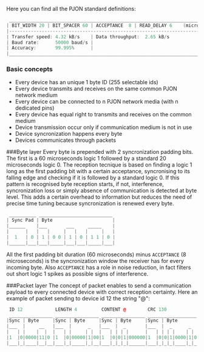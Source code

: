 Here you can find all the PJON standard definitions:
```cpp  
 ______________________________________________________________________________
| BIT_WIDTH 20 | BIT_SPACER 60 | ACCEPTANCE  8 | READ_DELAY 6    (microseconds)|
|------------------------------------------------------------------------------|
| Transfer speed: 4.32 kB/s    | Data throughput:  2.65 kB/s                   |
| Baud rate:      50000 baud/s |                                               |
| Accuracy:       99.995%      |                                               |
|______________________________________________________________________________| 

```
### Basic concepts
* Every device has an unique 1 byte ID (255 selectable ids)
* Every device transmits and receives on the same common PJON network medium
* Every device can be connected to n PJON network media (with n dedicated pins)
* Every device has equal right to transmits and receives on the common medium
* Device transmission occur only if communication medium is not in use
* Device syncronization happens every byte
* Devices communicates through packets

###Byte layer
Every byte is prepended with 2 syncronization padding bits. The first is a 60 microseconds logic 1 followed by a standard 20 microseconds logic 0. The reception tecnique is based on finding a logic 1 long as the first padding bit with a certain acceptance, syncronising to its falling edge and checking if it is followed by a standard logic 0. If this pattern is recognised byte reception starts, if not, interference, syncronization loss or simply absence of communication is detected at byte level. This adds a certain overhead to information but reduces the need of precise time tuning because syncronization is renewed every byte.
```cpp  
 __________ ___________________________
| Sync Pad | Byte                      |
|______    |___       ___     _____    |
|      |   |   |     |   |   |     |   |
|  1   | 0 | 1 | 0 0 | 1 | 0 | 1 1 | 0 |
|______|___|___|_____|___|___|_____|___|

```
All the first padding bit duration (60 microseconds) minus `ACCEPTANCE` (8 microseconds) is the syncronization window the receiver has for every incoming byte. Also `ACCEPTANCE` has a role in noise reduction, in fact filters out short logic 1 spikes as possible signs of interference.

###Packet layer
The concept of packet enables to send a communication payload to every connected device with correct reception certainty. Here an example of packet sending to device id 12 the string "@":
```cpp  
 ID 12            LENGTH 4         CONTENT @        CRC 130
 ________________ ________________ ________________ __________________
|Sync | Byte     |Sync | Byte     |Sync | Byte     |Sync | Byte       |
|___  |     __   |___  |      _   |___  |  _       |___  |  _      _  |
|   | |    |  |  |   | |     | |  |   | | | |      |   | | | |    | | |
|1  |0|0000|11|0 |1  |0|00000|1|00|1  |0|0|1|000000|1  |0|0|1|0000|1|0|
|___|_|____|__|__|___|_|_____|_|__|___|_|_|_|______|___|_|_|_|____|_|_|
```